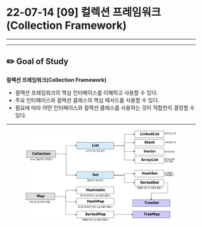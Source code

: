 # 22-07-14 [09] 컬렉션 프레임워크(Collection Framework)

---

---

## ✏️ Goal of Study

**컬렉션 프레임워크(Collection Framework)**

- 컬렉션 프레임워크의 핵심 인터페이스를 이해하고 사용할 수 있다.
- 주요 인터페이스와 컬렉션 클래스의 핵심 메서드를 사용할 수 있다.
- 필요에 따라 어떤 인터페이스와 컬렉션 클래스를 사용하는 것이 적합한지 결정할 수 있다.

---

<p align="center"><img src="../images/BootCamp/Section01/[09]/collectionFramework.png" width=80% height=30%></p>